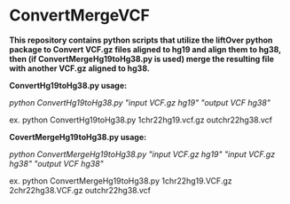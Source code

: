 # ConvertMergeVCF
**This repository contains python scripts that utilize the liftOver python package to Convert VCF.gz files aligned to hg19 and align them to hg38, then (if ConvertMergeHg19toHg38.py is used) merge the resulting file with another VCF.gz aligned to hg38.** 

**ConvertHg19toHg38.py usage:**

*python ConvertHg19toHg38.py "input VCF.gz hg19" "output VCF hg38"*

ex. python ConvertHg19toHg38.py 1chr22hg19.vcf.gz outchr22hg38.vcf

**CovertMergeHg19toHg38.py usage:**

*python ConvertMergeHg19toHg38.py "input VCF.gz hg19" "input VCF.gz hg38" "output VCF hg38"*

ex. python ConvertMergeHg19toHg38.py 1chr22hg19.VCF.gz 2chr22hg38.VCF.gz outchr22hg38.vcf
